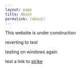 ```yaml
---
layout: page
title: About
permalink: /about/
---
```

This website is under construction

reverting to test

testing on windows again

test a link to [strike](/2d10.github.io/combat/offensive_combat_maneuvers/melee/strike.html)